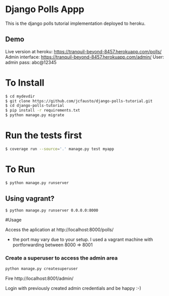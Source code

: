 # Django Polls Appp

This is the django polls tutorial implementation deployed to heroku. 

## Demo
Live version at heroku: https://tranquil-beyond-8457.herokuapp.com/polls/
Admin interface: https://tranquil-beyond-8457.herokuapp.com/admin/
User: admin
pass: abc@12345

# To Install
```bash
$ cd mydevdir
$ git clone https://github.com/jcfausto/django-polls-tutorial.git
$ cd django-polls-tutorial
$ pip install -r requirements.txt
$ python manage.py migrate
```

# Run the tests first
```bash
$ coverage run --source='.' manage.py test myapp
```

# To Run
```bash
$ python manage.py runserver
```

## Using vagrant?
```bash
$ python manage.py runserver 0.0.0.0:8000
```

#Usage

Access the aplication at http://localhost:8000/polls/

* the port may vary due to your setup. I used a vagrant machine with
  portforwarding between 8000 => 8001

### Create a superuser to access the admin area
```bash
python manage.py createsuperuser
```

Fire http://localhost:8001/admin/

Login with previously created admin credentials and be happy :-)
